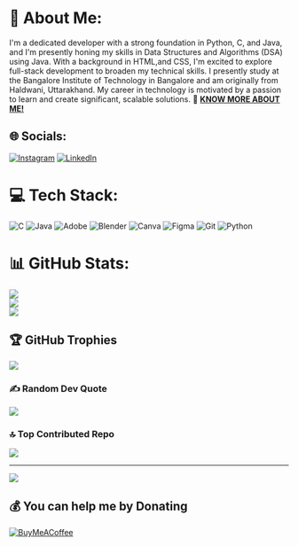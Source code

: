# 💫 About Me:
I'm a dedicated developer with a strong foundation in Python, C, and Java, and I'm presently honing my skills in Data Structures and Algorithms (DSA) using Java. With a background in HTML,and CSS, I'm excited to explore full-stack development to broaden my technical skills. I presently study at the Bangalore Institute of Technology in Bangalore and am originally from Haldwani, Uttarakhand. My career in technology is motivated by a passion to learn and create significant, scalable solutions.
🔗 **[KNOW MORE ABOUT ME!](https://kushagra4647verma.github.io/Myportfolio/)**

## 🌐 Socials:
[![Instagram](https://img.shields.io/badge/Instagram-%23E4405F.svg?logo=Instagram&logoColor=white)](https://instagram.com/kushagra_4647) [![LinkedIn](https://img.shields.io/badge/LinkedIn-%230077B5.svg?logo=linkedin&logoColor=white)](https://www.linkedin.com/in/kushagra-verma-153477297/) 

# 💻 Tech Stack:
![C](https://img.shields.io/badge/c-%2300599C.svg?style=for-the-badge&logo=c&logoColor=white) ![Java](https://img.shields.io/badge/java-%23ED8B00.svg?style=for-the-badge&logo=openjdk&logoColor=white) ![Adobe](https://img.shields.io/badge/adobe-%23FF0000.svg?style=for-the-badge&logo=adobe&logoColor=white) ![Blender](https://img.shields.io/badge/blender-%23F5792A.svg?style=for-the-badge&logo=blender&logoColor=white) ![Canva](https://img.shields.io/badge/Canva-%2300C4CC.svg?style=for-the-badge&logo=Canva&logoColor=white) ![Figma](https://img.shields.io/badge/figma-%23F24E1E.svg?style=for-the-badge&logo=figma&logoColor=white) ![Git](https://img.shields.io/badge/git-%23F05033.svg?style=for-the-badge&logo=git&logoColor=white) ![Python](https://img.shields.io/badge/python-3670A0?style=for-the-badge&logo=python&logoColor=ffdd54)
# 📊 GitHub Stats:
![](https://github-readme-stats.vercel.app/api?username=kushagra4647verma&theme=dark&hide_border=false&include_all_commits=true&count_private=true)<br/>
![](https://github-readme-streak-stats.herokuapp.com/?user=kushagra4647verma&theme=dark&hide_border=false)<br/>
![](https://github-readme-stats.vercel.app/api/top-langs/?username=kushagra4647verma&theme=dark&hide_border=false&include_all_commits=true&count_private=true&layout=compact)

## 🏆 GitHub Trophies
![](https://github-profile-trophy.vercel.app/?username=kushagra4647verma&theme=radical&no-frame=false&no-bg=false&margin-w=4)

### ✍️ Random Dev Quote
![](https://quotes-github-readme.vercel.app/api?type=horizontal&theme=radical)

### 🔝 Top Contributed Repo
![](https://github-contributor-stats.vercel.app/api?username=kushagra4647verma&limit=5&theme=dark&combine_all_yearly_contributions=true)

---
[![](https://visitcount.itsvg.in/api?id=kushagra4647verma&icon=0&color=0)](https://visitcount.itsvg.in)

  ## 💰 You can help me by Donating
  [![BuyMeACoffee](https://img.shields.io/badge/Buy%20Me%20a%20Coffee-ffdd00?style=for-the-badge&logo=buy-me-a-coffee&logoColor=black)](https://buymeacoffee.com/KUSHAGRA_4647) 

  
<!-- Proudly created with GPRM ( https://gprm.itsvg.in ) -->
